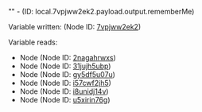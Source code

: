 "" - (ID: local.7vpjww2ek2.payload.output.rememberMe)

Variable written:
 (Node ID: [7vpjww2ek2](../nodes/7vpjww2ek2.md))

Variable reads:
* Node (Node ID: [2nagahrwxs](../nodes/2nagahrwxs.md))
* Node (Node ID: [31jujh5ubp](../nodes/31jujh5ubp.md))
* Node (Node ID: [gy5df5u07u](../nodes/gy5df5u07u.md))
* Node (Node ID: [i57cwf2jh5](../nodes/i57cwf2jh5.md))
* Node (Node ID: [i8unidj14v](../nodes/i8unidj14v.md))
* Node (Node ID: [u5xirin76g](../nodes/u5xirin76g.md))
